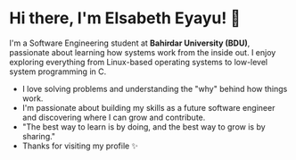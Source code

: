 # Hi there, I'm Elsabeth Eyayu! 👋

I'm a Software Engineering student at **Bahirdar University (BDU)**, passionate about learning how systems work from the inside out. I enjoy exploring everything from Linux-based operating systems to low-level system programming in C.
-  I love solving problems and understanding the "why" behind how things work.
-  I'm passionate about building my skills as a future software engineer and discovering where I can grow and contribute.
-  "The best way to learn is by doing, and the best way to grow is by sharing."
- Thanks for visiting my profile ✨
